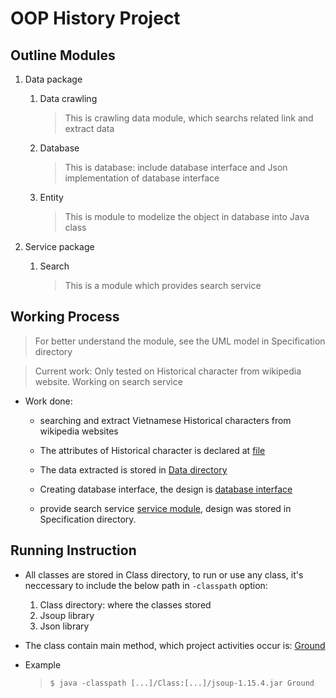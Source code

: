 
# OOP History Project


## Outline Modules

1. Data package

	1. Data crawling

		> This is crawling data module, which searchs related link and extract data

	2. Database

		> This is database: include database interface and Json implementation of database interface

	3. Entity

		> This is module to modelize the object in database into Java class

2. Service package

	1. Search 

		> This is a module which provides search service


## Working Process

> For better understand the module, see the UML model in Specification directory

> Current work: Only tested on Historical character from wikipedia website. Working on search service

- Work done:
	
	- searching and extract Vietnamese Historical characters from wikipedia websites

	- The attributes of Historical character is declared at [file](./Data/DataConfigure/attributeHistoricalCharacter.json)

	- The data extracted is stored in [Data directory](./Data/Database/historical-character/)

	- Creating database interface, the design is [database interface](./Source/data/database/)

	- provide search service [service module](./Source/service/search/), design was stored in Specification directory. 


## Running Instruction

- All classes are stored in Class directory, to run or use any class, it's neccessary to include the below path in `-classpath` option:
	
	1. Class directory: where the classes stored
	2. Jsoup library
	3. Json library 

- The class contain main method, which project activities occur is: [Ground](./Source/Ground.java)
	

- Example
	
	> `$ java -classpath [...]/Class:[...]/jsoup-1.15.4.jar Ground`

